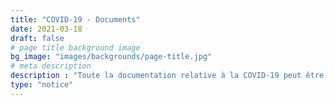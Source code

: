 ```yaml
---
title: "COVID-19 - Documents"
date: 2021-03-18
draft: false
# page title background image
bg_image: "images/backgrounds/page-title.jpg"
# meta description
description : "Toute la documentation relative à la COVID-19 peut être téléchargée ici."
type: "notice"
---
```

